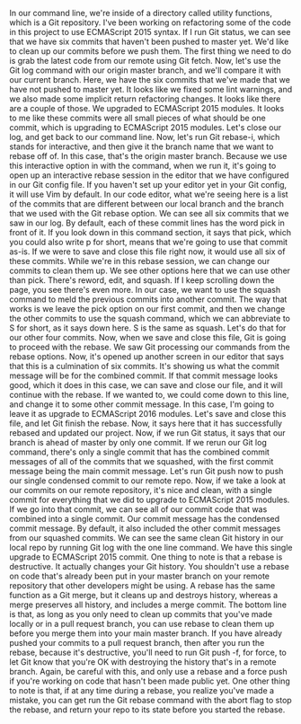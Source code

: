 In our command line, we're inside of a directory called utility functions, which is a Git repository. I've been working on refactoring some of the code in this project to use ECMAScript 2015 syntax. If I run Git status, we can see that we have six commits that haven't been pushed to master yet.
We'd like to clean up our commits before we push them. The first thing we need to do is grab the latest code from our remote using Git fetch. Now, let's use the Git log command with our origin master branch, and we'll compare it with our current branch.
Here, we have the six commits that we've made that we have not pushed to master yet. It looks like we fixed some lint warnings, and we also made some implicit return refactoring changes. It looks like there are a couple of those.
We upgraded to ECMAScript 2015 modules. It looks to me like these commits were all small pieces of what should be one commit, which is upgrading to ECMAScript 2015 modules. Let's close our log, and get back to our command line.
Now, let's run Git rebase-i, which stands for interactive, and then give it the branch name that we want to rebase off of. In this case, that's the origin master branch. Because we use this interactive option in with the command, when we run it, it's going to open up an interactive rebase session in the editor that we have configured in our Git config file.
If you haven't set up your editor yet in your Git config, it will use Vim by default. In our code editor, what we're seeing here is a list of the commits that are different between our local branch and the branch that we used with the Git rebase option.
We can see all six commits that we saw in our log. By default, each of these commit lines has the word pick in front of it. If you look down in this command section, it says that pick, which you could also write p for short, means that we're going to use that commit as-is.
If we were to save and close this file right now, it would use all six of these commits. While we're in this rebase session, we can change our commits to clean them up. We see other options here that we can use other than pick.
There's reword, edit, and squash. If I keep scrolling down the page, you see there's even more. In our case, we want to use the squash command to meld the previous commits into another commit.
The way that works is we leave the pick option on our first commit, and then we change the other commits to use the squash command, which we can abbreviate to S for short, as it says down here. S is the same as squash.
Let's do that for our other four commits. Now, when we save and close this file, Git is going to proceed with the rebase. We saw Git processing our commands from the rebase options. Now, it's opened up another screen in our editor that says that this is a culmination of six commits.
It's showing us what the commit message will be for the combined commit. If that commit message looks good, which it does in this case, we can save and close our file, and it will continue with the rebase.
If we wanted to, we could come down to this line, and change it to some other commit message. In this case, I'm going to leave it as upgrade to ECMAScript 2016 modules. Let's save and close this file, and let Git finish the rebase. Now, it says here that it has successfully rebased and updated our project.
Now, if we run Git status, it says that our branch is ahead of master by only one commit. If we rerun our Git log command, there's only a single commit that has the combined commit messages of all of the commits that we squashed, with the first commit message being the main commit message.
Let's run Git push now to push our single condensed commit to our remote repo. Now, if we take a look at our commits on our remote repository, it's nice and clean, with a single commit for everything that we did to upgrade to ECMAScript 2015 modules.
If we go into that commit, we can see all of our commit code that was combined into a single commit. Our commit message has the condensed commit message. By default, it also included the other commit messages from our squashed commits.
We can see the same clean Git history in our local repo by running Git log with the one line command. We have this single upgrade to ECMAScript 2015 commit.
One thing to note is that a rebase is destructive. It actually changes your Git history. You shouldn't use a rebase on code that's already been put in your master branch on your remote repository that other developers might be using. A rebase has the same function as a Git merge, but it cleans up and destroys history, whereas a merge preserves all history, and includes a merge commit.
The bottom line is that, as long as you only need to clean up commits that you've made locally or in a pull request branch, you can use rebase to clean them up before you merge them into your main master branch.
If you have already pushed your commits to a pull request branch, then after you run the rebase, because it's destructive, you'll need to run Git push -f, for force, to let Git know that you're OK with destroying the history that's in a remote branch.
Again, be careful with this, and only use a rebase and a force push if you're working on code that hasn't been made public yet. One other thing to note is that, if at any time during a rebase, you realize you've made a mistake, you can get run the Git rebase command with the abort flag to stop the rebase, and return your repo to its state before you started the rebase.